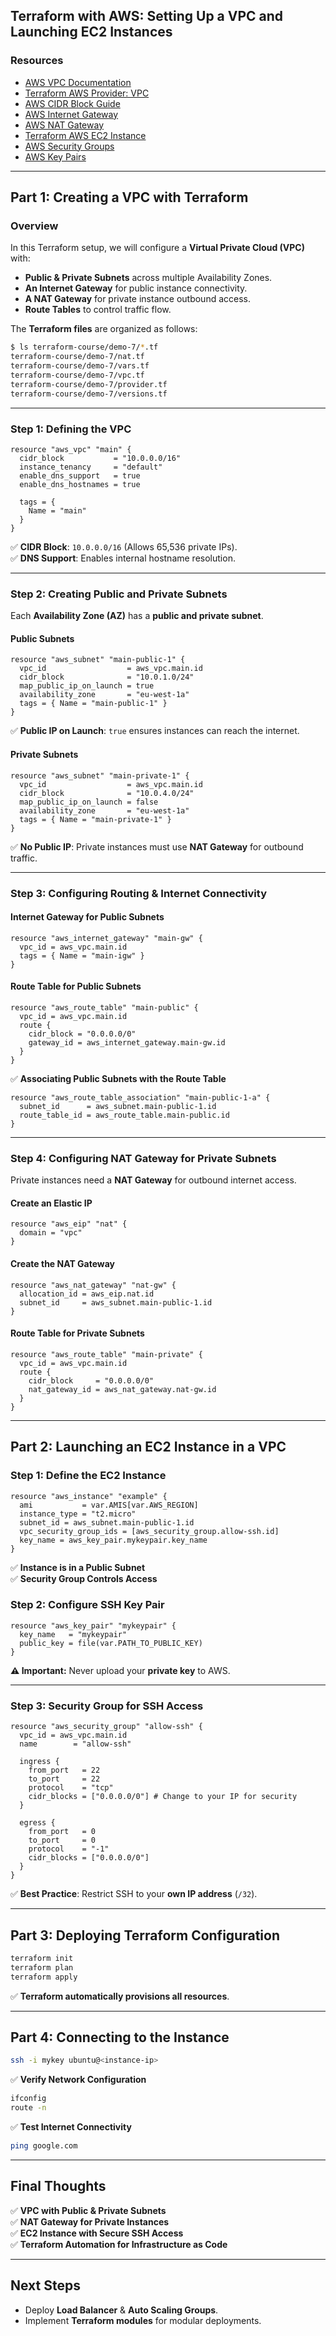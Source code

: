 ## **Terraform with AWS: Setting Up a VPC and Launching EC2 Instances**
### **Resources**
- [AWS VPC Documentation](https://docs.aws.amazon.com/vpc/latest/userguide/what-is-amazon-vpc.html)
- [Terraform AWS Provider: VPC](https://registry.terraform.io/providers/hashicorp/aws/latest/docs/resources/vpc)
- [AWS CIDR Block Guide](https://docs.aws.amazon.com/vpc/latest/userguide/VPC_Subnets.html#VPC_Sizing)
- [AWS Internet Gateway](https://docs.aws.amazon.com/vpc/latest/userguide/VPC_Internet_Gateway.html)
- [AWS NAT Gateway](https://docs.aws.amazon.com/vpc/latest/userguide/vpc-nat-gateway.html)
- [Terraform AWS EC2 Instance](https://registry.terraform.io/providers/hashicorp/aws/latest/docs/resources/instance)
- [AWS Security Groups](https://docs.aws.amazon.com/vpc/latest/userguide/VPC_SecurityGroups.html)
- [AWS Key Pairs](https://docs.aws.amazon.com/AWSEC2/latest/UserGuide/ec2-key-pairs.html)

---

## **Part 1: Creating a VPC with Terraform**
### **Overview**
In this Terraform setup, we will configure a **Virtual Private Cloud (VPC)** with:
- **Public & Private Subnets** across multiple Availability Zones.
- **An Internet Gateway** for public instance connectivity.
- **A NAT Gateway** for private instance outbound access.
- **Route Tables** to control traffic flow.

The **Terraform files** are organized as follows:
```bash
$ ls terraform-course/demo-7/*.tf
terraform-course/demo-7/nat.tf       
terraform-course/demo-7/vars.tf      
terraform-course/demo-7/vpc.tf
terraform-course/demo-7/provider.tf  
terraform-course/demo-7/versions.tf
```
---

### **Step 1: Defining the VPC**
```hcl
resource "aws_vpc" "main" {
  cidr_block           = "10.0.0.0/16"
  instance_tenancy     = "default"
  enable_dns_support   = true
  enable_dns_hostnames = true

  tags = {
    Name = "main"
  }
}
```
✅ **CIDR Block**: `10.0.0.0/16` (Allows 65,536 private IPs).  
✅ **DNS Support**: Enables internal hostname resolution.  

---

### **Step 2: Creating Public and Private Subnets**
Each **Availability Zone (AZ)** has a **public and private subnet**.

#### **Public Subnets**
```hcl
resource "aws_subnet" "main-public-1" {
  vpc_id                  = aws_vpc.main.id
  cidr_block              = "10.0.1.0/24"
  map_public_ip_on_launch = true
  availability_zone       = "eu-west-1a"
  tags = { Name = "main-public-1" }
}
```
✅ **Public IP on Launch**: `true` ensures instances can reach the internet.

#### **Private Subnets**
```hcl
resource "aws_subnet" "main-private-1" {
  vpc_id                  = aws_vpc.main.id
  cidr_block              = "10.0.4.0/24"
  map_public_ip_on_launch = false
  availability_zone       = "eu-west-1a"
  tags = { Name = "main-private-1" }
}
```
✅ **No Public IP**: Private instances must use **NAT Gateway** for outbound traffic.

---

### **Step 3: Configuring Routing & Internet Connectivity**
#### **Internet Gateway for Public Subnets**
```hcl
resource "aws_internet_gateway" "main-gw" {
  vpc_id = aws_vpc.main.id
  tags = { Name = "main-igw" }
}
```
#### **Route Table for Public Subnets**
```hcl
resource "aws_route_table" "main-public" {
  vpc_id = aws_vpc.main.id
  route {
    cidr_block = "0.0.0.0/0"
    gateway_id = aws_internet_gateway.main-gw.id
  }
}
```
✅ **Associating Public Subnets with the Route Table**
```hcl
resource "aws_route_table_association" "main-public-1-a" {
  subnet_id      = aws_subnet.main-public-1.id
  route_table_id = aws_route_table.main-public.id
}
```
---

### **Step 4: Configuring NAT Gateway for Private Subnets**
Private instances need a **NAT Gateway** for outbound internet access.

#### **Create an Elastic IP**
```hcl
resource "aws_eip" "nat" {
  domain = "vpc"
}
```
#### **Create the NAT Gateway**
```hcl
resource "aws_nat_gateway" "nat-gw" {
  allocation_id = aws_eip.nat.id
  subnet_id     = aws_subnet.main-public-1.id
}
```
#### **Route Table for Private Subnets**
```hcl
resource "aws_route_table" "main-private" {
  vpc_id = aws_vpc.main.id
  route {
    cidr_block     = "0.0.0.0/0"
    nat_gateway_id = aws_nat_gateway.nat-gw.id
  }
}
```

---

## **Part 2: Launching an EC2 Instance in a VPC**
### **Step 1: Define the EC2 Instance**
```hcl
resource "aws_instance" "example" {
  ami           = var.AMIS[var.AWS_REGION]
  instance_type = "t2.micro"
  subnet_id = aws_subnet.main-public-1.id
  vpc_security_group_ids = [aws_security_group.allow-ssh.id]
  key_name = aws_key_pair.mykeypair.key_name
}
```
✅ **Instance is in a Public Subnet**  
✅ **Security Group Controls Access**  

### **Step 2: Configure SSH Key Pair**
```hcl
resource "aws_key_pair" "mykeypair" {
  key_name   = "mykeypair"
  public_key = file(var.PATH_TO_PUBLIC_KEY)
}
```
**⚠️ Important:** Never upload your **private key** to AWS.

---

### **Step 3: Security Group for SSH Access**
```hcl
resource "aws_security_group" "allow-ssh" {
  vpc_id = aws_vpc.main.id
  name        = "allow-ssh"

  ingress {
    from_port   = 22
    to_port     = 22
    protocol    = "tcp"
    cidr_blocks = ["0.0.0.0/0"] # Change to your IP for security
  }

  egress {
    from_port   = 0
    to_port     = 0
    protocol    = "-1"
    cidr_blocks = ["0.0.0.0/0"]
  }
}
```
✅ **Best Practice**: Restrict SSH to your **own IP address** (`/32`).

---

## **Part 3: Deploying Terraform Configuration**
```bash
terraform init
terraform plan
terraform apply
```
✅ **Terraform automatically provisions all resources**.

---

## **Part 4: Connecting to the Instance**
```bash
ssh -i mykey ubuntu@<instance-ip>
```
✅ **Verify Network Configuration**
```bash
ifconfig
route -n
```
✅ **Test Internet Connectivity**
```bash
ping google.com
```

---

## **Final Thoughts**
✅ **VPC with Public & Private Subnets**  
✅ **NAT Gateway for Private Instances**  
✅ **EC2 Instance with Secure SSH Access**  
✅ **Terraform Automation for Infrastructure as Code**  

---
## **Next Steps**
- Deploy **Load Balancer** & **Auto Scaling Groups**.
- Implement **Terraform modules** for modular deployments.

